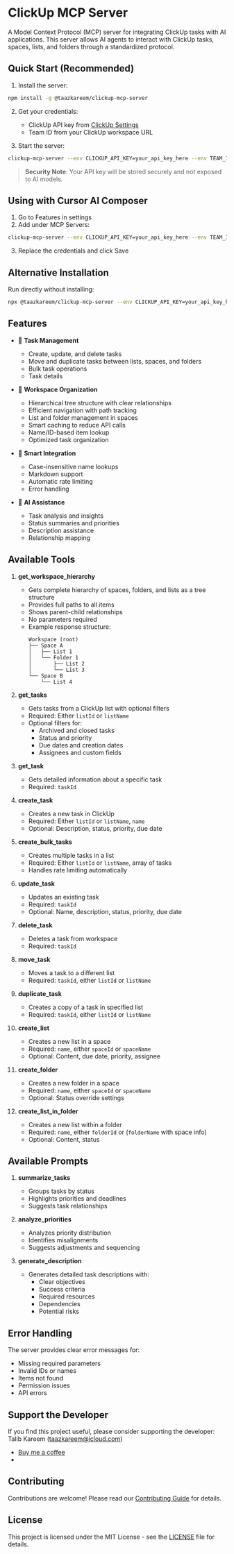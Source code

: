 # ClickUp MCP Server

A Model Context Protocol (MCP) server for integrating ClickUp tasks with AI applications. This server allows AI agents to interact with ClickUp tasks, spaces, lists, and folders through a standardized protocol.

## Quick Start (Recommended)

1. Install the server:
```bash
npm install -g @taazkareem/clickup-mcp-server
```

2. Get your credentials:
   - ClickUp API key from [ClickUp Settings](https://app.clickup.com/settings/apps)
   - Team ID from your ClickUp workspace URL

3. Start the server:
```bash
clickup-mcp-server --env CLICKUP_API_KEY=your_api_key_here --env TEAM_ID=your_team_id_here
```

> **Security Note**: Your API key will be stored securely and not exposed to AI models.

## Using with Cursor AI Composer

1. Go to Features in settings
2. Add under MCP Servers:
```bash
clickup-mcp-server --env CLICKUP_API_KEY=your_api_key_here --env TEAM_ID=your_team_id_here
```
3. Replace the credentials and click Save

## Alternative Installation
Run directly without installing:
```bash
npx @taazkareem/clickup-mcp-server --env CLICKUP_API_KEY=your_api_key_here --env TEAM_ID=your_team_id_here
```

## Features

- 🎯 **Task Management**
  - Create, update, and delete tasks
  - Move and duplicate tasks between lists, spaces, and folders 
  - Bulk task operations
  - Task details

- 📂 **Workspace Organization**
  - Hierarchical tree structure with clear relationships
  - Efficient navigation with path tracking
  - List and folder management in spaces
  - Smart caching to reduce API calls
  - Name/ID-based item lookup
  - Optimized task organization

- 🔄 **Smart Integration**
  - Case-insensitive name lookups
  - Markdown support
  - Automatic rate limiting
  - Error handling

- 🤖 **AI Assistance**
  - Task analysis and insights
  - Status summaries and priorities
  - Description assistance
  - Relationship mapping

## Available Tools

1. **get_workspace_hierarchy**
   - Gets complete hierarchy of spaces, folders, and lists as a tree structure
   - Provides full paths to all items
   - Shows parent-child relationships
   - No parameters required
   - Example response structure:
     ```
     Workspace (root)
     ├── Space A
     │   ├── List 1
     │   └── Folder 1
     │       ├── List 2
     │       └── List 3
     └── Space B
         └── List 4
     ```

2. **get_tasks**
   - Gets tasks from a ClickUp list with optional filters
   - Required: Either `listId` or `listName`
   - Optional filters for:
     - Archived and closed tasks
     - Status and priority
     - Due dates and creation dates
     - Assignees and custom fields

3. **get_task**
   - Gets detailed information about a specific task
   - Required: `taskId`

4. **create_task**
   - Creates a new task in ClickUp
   - Required: Either `listId` or `listName`, `name`
   - Optional: Description, status, priority, due date

5. **create_bulk_tasks**
   - Creates multiple tasks in a list
   - Required: Either `listId` or `listName`, array of tasks
   - Handles rate limiting automatically

6. **update_task**
   - Updates an existing task
   - Required: `taskId`
   - Optional: Name, description, status, priority, due date

7. **delete_task**
   - Deletes a task from workspace
   - Required: `taskId`

8. **move_task**
   - Moves a task to a different list
   - Required: `taskId`, either `listId` or `listName`

9. **duplicate_task**
   - Creates a copy of a task in specified list
   - Required: `taskId`, either `listId` or `listName`

10. **create_list**
    - Creates a new list in a space
    - Required: `name`, either `spaceId` or `spaceName`
    - Optional: Content, due date, priority, assignee

11. **create_folder**
    - Creates a new folder in a space
    - Required: `name`, either `spaceId` or `spaceName`
    - Optional: Status override settings

12. **create_list_in_folder**
    - Creates a new list within a folder
    - Required: `name`, either `folderId` or (`folderName` with space info)
    - Optional: Content, status

## Available Prompts

1. **summarize_tasks**
   - Groups tasks by status
   - Highlights priorities and deadlines
   - Suggests task relationships

2. **analyze_priorities**
   - Analyzes priority distribution
   - Identifies misalignments
   - Suggests adjustments and sequencing

3. **generate_description**
   - Generates detailed task descriptions with:
     - Clear objectives
     - Success criteria
     - Required resources
     - Dependencies
     - Potential risks

## Error Handling

The server provides clear error messages for:
- Missing required parameters
- Invalid IDs or names
- Items not found
- Permission issues
- API errors

## Support the Developer

If you find this project useful, please consider supporting the developer:
Talib Kareem (taazkareem@icloud.com)

- [Buy me a coffee](https://www.buymeacoffee.com/taazkareem)
- [Solana Wallet]: GjtRksihd7SWQw7hJSCDMcTxPHbgpNs7xPW3nFubNjVM

## Contributing

Contributions are welcome! Please read our [Contributing Guide](CONTRIBUTING.md) for details.

## License

This project is licensed under the MIT License - see the [LICENSE](LICENSE) file for details.

